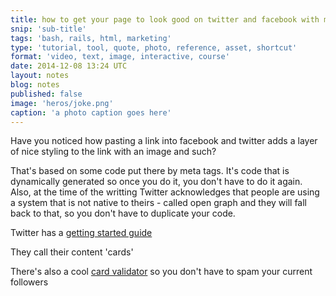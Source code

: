 ```yaml
---
title: how to get your page to look good on twitter and facebook with meta tags
snip: 'sub-title'
tags: 'bash, rails, html, marketing'
type: 'tutorial, tool, quote, photo, reference, asset, shortcut'
format: 'video, text, image, interactive, course'
date: 2014-12-08 13:24 UTC
layout: notes
blog: notes
published: false
image: 'heros/joke.png'
caption: 'a photo caption goes here'
---
```


Have you noticed how pasting a link into facebook and twitter adds a layer of nice styling to the link with an image and such? 

That's based on some code put there by meta tags. It's code that is dynamically generated so once you do it, you don't have to do it again. Also, at the time of the writting Twitter acknowledges that people are using a system that is not native to theirs - called open graph and they will fall back to that, so you don't have to duplicate your code.

Twitter has a [getting started guide](https://dev.twitter.com/cards/getting-started)

They call their content 'cards'

There's also a cool [card validator](https://cards-dev.twitter.com/validator) so you don't have to spam your current followers
